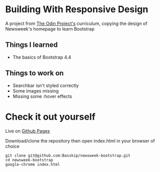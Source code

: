 # Building With Responsive Design

A project from [The Odin Project's](https://www.theodinproject.com/courses/html5-and-css3/lessons/using-bootstrap) curriculum, copying the design of Newsweek's homepage to learn Bootstrap

## Things I learned
* The basics of Bootstrap 4.4

## Things to work on
* Searchbar isn't styled correctly
* Some images missing
* Missing some :hover effects

# Check it out yourself

Live on [Github Pages](http://basskip.com/newsweek-bootstrap)

Download/clone the repository then open index.html in your browser of choice

```
git clone git@github.com:Basskip/newsweek-bootstrap.git
cd newsweek-bootstrap
google-chrome index.html
```